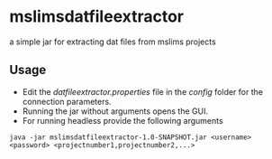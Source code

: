 # mslimsdatfileextractor
a simple jar for extracting dat files from mslims projects

## Usage 
 * Edit the *datfileextractor.properties* file in the *config* folder for the connection parameters.
 * Running the jar without arguments opens the GUI.
 * For running headless provide the following arguments
 ```
 java -jar mslimsdatfileextractor-1.0-SNAPSHOT.jar <username> <password> <projectnumber1,projectnumber2,...>
 ```
